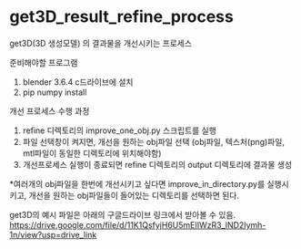 # get3D_result_refine_process
get3D(3D 생성모델) 의 결과물을 개선시키는 프로세스

준비해야할 프로그램
1. blender 3.6.4 c드라이브에 설치
2. pip numpy install


개선 프로세스 수행 과정
1. refine 디렉토리의 improve_one_obj.py 스크립트를 실행
2. 파일 선택창이 켜지면, 개선을 원하는 obj파일 선택
   (obj파일, 텍스처(png)파일, mtl파일이 동일한 디렉토리에 위치해야함)
4. 개선프로세스 실행이 종료되면 refine 디렉토리의 output 디렉토리에 결과물 생성

*여러개의 obj파일을 한번에 개선시키고 싶다면 improve_in_directory.py를 실행시키고, 
개선을 원하는 obj파일들이 들어있는 디렉토리를 선택하면 된다.

get3D의 예시 파일은 아래의 구글드라이브 링크에서 받아볼 수 있음.
https://drive.google.com/file/d/11K1QsfyjH6U5mEIIWzR3_lND2Iymh-1n/view?usp=drive_link
